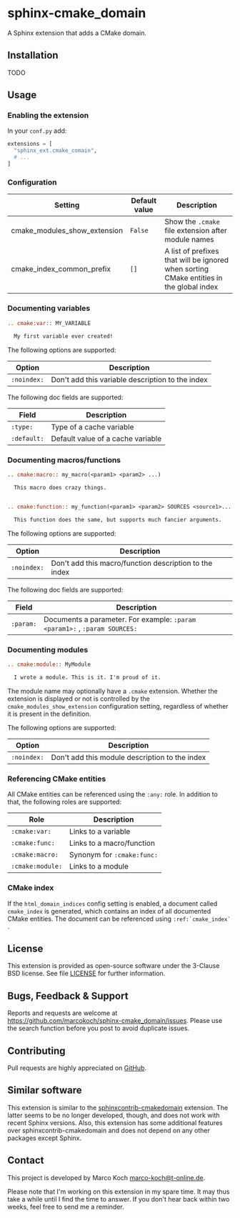 # sphinx-cmake_domain

A Sphinx extension that adds a CMake domain.


## Installation

TODO


## Usage

### Enabling the extension

In your `conf.py` add:

```python
extensions = [
  "sphinx_ext.cmake_comain",
  # ...
]
```


### Configuration

| Setting                      |  Default value | Description                                                                             |
|------------------------------|----------------|-----------------------------------------------------------------------------------------|
| cmake_modules_show_extension | `False`        | Show the `.cmake` file extension after module names                                     |
| cmake_index_common_prefix    | `[]`           | A list of prefixes that will be ignored when sorting CMake entities in the global index |


### Documenting variables

```rst
.. cmake:var:: MY_VARIABLE
  
  My first variable ever created!
```

The following options are supported:

| Option      | Description                                      |
|-------------|--------------------------------------------------|
| `:noindex:` | Don't add this variable description to the index |

The following doc fields are supported:

| Field       | Description                       |
|-------------|-----------------------------------|
| `:type:`    | Type of a cache variable          |
| `:default:` | Default value of a cache variable |


### Documenting macros/functions

```rst
.. cmake:macro:: my_macro(<param1> <param2> ...)

  This macro does crazy things.


.. cmake:function:: my_function(<param1> <param2> SOURCES <source1>... [OPTIONAL] [DISPLAY_NAME <name> [FINAL]])

  This function does the same, but supports much fancier arguments.
```

The following options are supported:

| Option      | Description                                            |
|-------------|--------------------------------------------------------|
| `:noindex:` | Don't add this macro/function description to the index |

The following doc fields are supported:

| Field       | Description                                                                |
|-------------|----------------------------------------------------------------------------|
| `:param:`   | Documents a parameter. For example: `:param <param1>:` , `:param SOURCES:` |


### Documenting modules

```rst
.. cmake:module:: MyModule

  I wrote a module. This is it. I'm proud of it.
```

The module name may optionally have a `.cmake` extension. Whether the extension is displayed or not is controlled by the `cmake_modules_show_extension` configuration setting, regardless of whether it is present in the definition.

The following options are supported:

| Option      | Description                                    |
|-------------|------------------------------------------------|
| `:noindex:` | Don't add this module description to the index |

### Referencing CMake entities

All CMake entities can be referenced using the `:any:` role. In addition to that, the following roles are supported:

| Role             | Description                |
|------------------|----------------------------|
| `:cmake:var:`    | Links to a variable        |
| `:cmake:func:`   | Links to a macro/function  |
| `:cmake:macro:`  | Synonym for `:cmake:func:` |
| `:cmake:module:` | Links to a module          |


### CMake index

If the `html_domain_indices` config setting is enabled, a document called `cmake_index` is generated, which contains an index of all documented CMake entities. The document can be referenced using ``:ref:`cmake_index` ``.


## License

This extension is provided as open-source software under the 3-Clause BSD license. See file [LICENSE](LICENSE) for further information.


## Bugs, Feedback & Support

Reports and requests are welcome at <https://github.com/marcokoch/sphinx-cmake_domain/issues>.
Please use the search function before you post to avoid duplicate issues.


## Contributing

Pull requests are highly appreciated on [GitHub](https://github.com/marcokoch/sphinx-cmake_domain).


## Similar software

This extension is similar to the [sphinxcontrib-cmakedomain](https://github.com/sphinx-contrib/cmakedomain) extension. The latter seems to be no longer developed, though, and does not work with recent Sphinx versions. Also, this extension has some additional features over sphinxcontrib-cmakedomain and does not depend on any other packages except Sphinx.


## Contact

This project is developed by Marco Koch <marco-koch@t-online.de>.

Please note that I'm working on this extension in my spare time. It may thus take a while until I find the time to answer. If you don't hear back within two weeks, feel free to send me a reminder.
